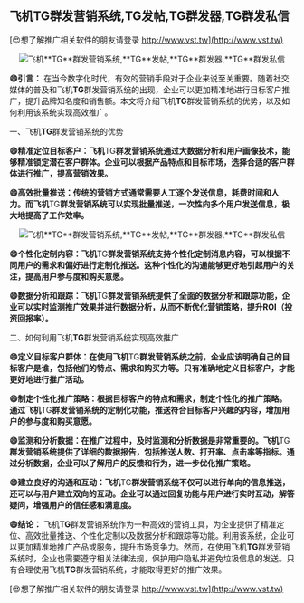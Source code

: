 ## **飞机**TG**群发营销系统,**TG**发帖,**TG**群发器,**TG**群发私信**

[😍想了解推广相关软件的朋友请登录 http://www.vst.tw](http://www.vst.tw)

 <center><img src="https://vst.tw/MP4/tuiguang/png/2.png" alt="飞机**TG**群发营销系统,**TG**发帖,**TG**群发器,**TG**群发私信"></center>

**😄引言：**
在当今数字化时代，有效的营销手段对于企业来说至关重要。随着社交媒体的普及和飞机**TG**群发营销系统的出现，企业可以更加精准地进行目标客户推广，提升品牌知名度和销售额。本文将介绍飞机**TG**群发营销系统的优势，以及如何利用该系统实现高效推广。

一、飞机**TG**群发营销系统的优势

**😄精准定位目标客户：飞机**TG**群发营销系统通过大数据分析和用户画像技术，能够精准锁定潜在客户群体。企业可以根据产品特点和目标市场，选择合适的客户群体进行推广，提高营销效果。**

**😄高效批量推送：传统的营销方式通常需要人工逐个发送信息，耗费时间和人力。而飞机**TG**群发营销系统可以实现批量推送，一次性向多个用户发送信息，极大地提高了工作效率。**

 <center><img src="https://vst.tw/MP4/tuiguang/png/8.png" alt="飞机**TG**群发营销系统,**TG**发帖,**TG**群发器,**TG**群发私信"></center>

**😄个性化定制内容：飞机**TG**群发营销系统支持个性化定制消息内容，可以根据不同用户的需求和偏好进行定制化推送。这种个性化的沟通能够更好地引起用户的关注，提高用户参与度和购买意愿。**

**😄数据分析和跟踪：飞机**TG**群发营销系统提供了全面的数据分析和跟踪功能，企业可以实时监测推广效果并进行数据分析，从而不断优化营销策略，提升ROI（投资回报率）。**

二、如何利用飞机**TG**群发营销系统实现高效推广

**😄定义目标客户群体：在使用飞机**TG**群发营销系统之前，企业应该明确自己的目标客户是谁，包括他们的特点、需求和购买力等。只有准确地定义目标客户，才能更好地进行推广活动。**

**😄制定个性化推广策略：根据目标客户的特点和需求，制定个性化的推广策略。通过飞机**TG**群发营销系统的定制化功能，推送符合目标客户兴趣的内容，增加用户的参与度和购买意愿。**

**😄监测和分析数据：在推广过程中，及时监测和分析数据是非常重要的。飞机**TG**群发营销系统提供了详细的数据报告，包括推送人数、打开率、点击率等指标。通过分析数据，企业可以了解用户的反馈和行为，进一步优化推广策略。**

**😄建立良好的沟通和互动：飞机**TG**群发营销系统不仅可以进行单向的信息推送，还可以与用户建立双向的互动。企业可以通过回复功能与用户进行实时互动，解答疑问，增强用户的信任感和满意度。**

**😄结论：**
飞机**TG**群发营销系统作为一种高效的营销工具，为企业提供了精准定位、高效批量推送、个性化定制以及数据分析和跟踪等功能。利用该系统，企业可以更加精准地推广产品或服务，提升市场竞争力。然而，在使用飞机**TG**群发营销系统时，企业也需要遵守相关法律法规，保护用户隐私并避免垃圾信息的发送。只有合理使用飞机**TG**群发营销系统，才能取得更好的推广效果。

[😍想了解推广相关软件的朋友请登录 http://www.vst.tw](http://www.vst.tw)



